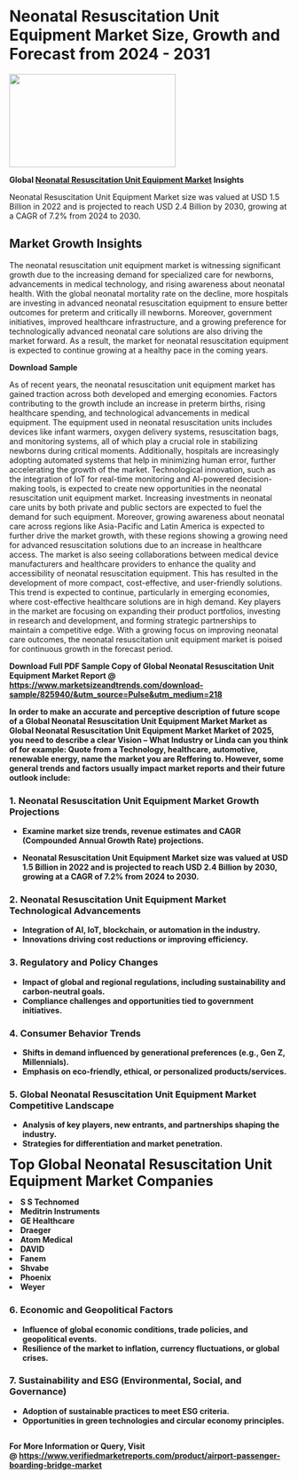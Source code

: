 <H1>Neonatal Resuscitation Unit Equipment Market Size, Growth and Forecast from 2024 - 2031</H1><img class="aligncenter size-medium wp-image-584254" src="https://thirdeyenews.in/wp-content/uploads/2024/09/Global-Market-Research-300x168.jpeg" alt="" width="300" height="168" /><p><strong>Global&nbsp;<a href="https://www.marketsizeandtrends.com/download-sample/825940/&amp;utm_source=Pulse&amp;utm_medium=218">Neonatal Resuscitation Unit Equipment Market</a> Insights</strong></p><p>Neonatal Resuscitation Unit Equipment Market size was valued at USD 1.5 Billion in 2022 and is projected to reach USD 2.4 Billion by 2030, growing at a CAGR of 7.2% from 2024 to 2030.</p><p><h2>Market Growth Insights</h2> <p>The neonatal resuscitation unit equipment market is witnessing significant growth due to the increasing demand for specialized care for newborns, advancements in medical technology, and rising awareness about neonatal health. With the global neonatal mortality rate on the decline, more hospitals are investing in advanced neonatal resuscitation equipment to ensure better outcomes for preterm and critically ill newborns. Moreover, government initiatives, improved healthcare infrastructure, and a growing preference for technologically advanced neonatal care solutions are also driving the market forward. As a result, the market for neonatal resuscitation equipment is expected to continue growing at a healthy pace in the coming years.</p> <p><strong>Download Sample</strong></p> <p>As of recent years, the neonatal resuscitation unit equipment market has gained traction across both developed and emerging economies. Factors contributing to the growth include an increase in preterm births, rising healthcare spending, and technological advancements in medical equipment. The equipment used in neonatal resuscitation units includes devices like infant warmers, oxygen delivery systems, resuscitation bags, and monitoring systems, all of which play a crucial role in stabilizing newborns during critical moments. Additionally, hospitals are increasingly adopting automated systems that help in minimizing human error, further accelerating the growth of the market. Technological innovation, such as the integration of IoT for real-time monitoring and AI-powered decision-making tools, is expected to create new opportunities in the neonatal resuscitation unit equipment market. Increasing investments in neonatal care units by both private and public sectors are expected to fuel the demand for such equipment. Moreover, growing awareness about neonatal care across regions like Asia-Pacific and Latin America is expected to further drive the market growth, with these regions showing a growing need for advanced resuscitation solutions due to an increase in healthcare access. The market is also seeing collaborations between medical device manufacturers and healthcare providers to enhance the quality and accessibility of neonatal resuscitation equipment. This has resulted in the development of more compact, cost-effective, and user-friendly solutions. This trend is expected to continue, particularly in emerging economies, where cost-effective healthcare solutions are in high demand. Key players in the market are focusing on expanding their product portfolios, investing in research and development, and forming strategic partnerships to maintain a competitive edge. With a growing focus on improving neonatal care outcomes, the neonatal resuscitation unit equipment market is poised for continuous growth in the forecast period. <p><strong></p><p><span class=""><strong>Download Full PDF Sample Copy of Global Neonatal Resuscitation Unit Equipment Market Report</strong> @ <a href="https://www.marketsizeandtrends.com/download-sample/825940/&amp;utm_source=Pulse&amp;utm_medium=218" target="_blank">https://www.marketsizeandtrends.com/download-sample/825940/&amp;utm_source=Pulse&amp;utm_medium=218</a></span></p><p>In order to make an accurate and perceptive description of future scope of a Global&nbsp;Neonatal Resuscitation Unit Equipment Market Market as Global&nbsp;Neonatal Resuscitation Unit Equipment Market Market of 2025, you need to describe a clear Vision &ndash; What Industry or Linda can you think of for example: Quote from a Technology, healthcare, automotive, renewable energy, name the market you are Reffering to. However, some general trends and factors usually impact market reports and their future outlook include:</p><h3>1.&nbsp;<strong>Neonatal Resuscitation Unit Equipment Market Growth Projections</strong></h3><ul><li>Examine market size trends, revenue estimates and CAGR (Compounded Annual Growth Rate) projections.</li><li><p>Neonatal Resuscitation Unit Equipment Market size was valued at USD 1.5 Billion in 2022 and is projected to reach USD 2.4 Billion by 2030, growing at a CAGR of 7.2% from 2024 to 2030.</p></li></ul><h3>2.&nbsp;<strong>Neonatal Resuscitation Unit Equipment Market Technological Advancements</strong></h3><ul><li>Integration of AI, IoT, blockchain, or automation in the industry.</li><li>Innovations driving cost reductions or improving efficiency.</li></ul><h3>3.&nbsp;<strong>Regulatory and Policy Changes</strong></h3><ul><li>Impact of global and regional regulations, including sustainability and carbon-neutral goals.</li><li>Compliance challenges and opportunities tied to government initiatives.</li></ul><h3>4.&nbsp;<strong>Consumer Behavior Trends</strong></h3><ul><li>Shifts in demand influenced by generational preferences (e.g., Gen Z, Millennials).</li><li>Emphasis on eco-friendly, ethical, or personalized products/services.</li></ul><h3>5.&nbsp;<strong>Global Neonatal Resuscitation Unit Equipment Market Competitive Landscape</strong></h3><ul><li>Analysis of key players, new entrants, and partnerships shaping the industry.</li><li>Strategies for differentiation and market penetration.</li></ul><p data-pm-slice="1 1 []"><span style="color: inherit; font-family: inherit; font-size: 25px;">Top Global Neonatal Resuscitation Unit Equipment Market Companies</span></p><div class="" data-test-id=""><p><li>S S Technomed</li><li> Meditrin Instruments</li><li> GE Healthcare</li><li> Draeger</li><li> Atom Medical</li><li> DAVID</li><li> Fanem</li><li> Shvabe</li><li> Phoenix</li><li> Weyer</li></p></div><h3>6.&nbsp;<strong>Economic and Geopolitical Factors</strong></h3><ul><li>Influence of global economic conditions, trade policies, and geopolitical events.</li><li>Resilience of the market to inflation, currency fluctuations, or global crises.</li></ul><h3>7.&nbsp;<strong>Sustainability and ESG (Environmental, Social, and Governance)</strong></h3><ul><li>Adoption of sustainable practices to meet ESG criteria.</li><li>Opportunities in green technologies and circular economy principles.</li></ul><h2><strong style="font-size: 14px;">For More Information or Query, Visit @&nbsp;</strong><a style="background-color: #ffffff; font-size: 14px;" href="https://www.marketsizeandtrends.com/report/neonatal-resuscitation-unit-equipment-market/" target="_blank">https://www.verifiedmarketreports.com/product/airport-passenger-boarding-bridge-market</a></h2>
